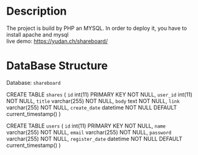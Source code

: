 # Description
The project is build by PHP an MYSQL. In order to deploy it, you have to install apache and mysql
<BR>
live demo:
https://yudan.ch/shareboard/


# DataBase Structure

Database: `shareboard`

CREATE TABLE `shares` (
  `id` int(11) PRIMARY KEY NOT NULL,
  `user_id` int(11) NOT NULL,
  `title` varchar(255) NOT NULL,
  `body` text NOT NULL,
  `link` varchar(255) NOT NULL,
  `create_date` datetime NOT NULL DEFAULT current_timestamp()
) 


CREATE TABLE `users` (
  `id` int(11) PRIMARY KEY NOT NULL,
  `name` varchar(255) NOT NULL,
  `email` varchar(255) NOT NULL,
  `password` varchar(255) NOT NULL,
  `register_date` datetime NOT NULL DEFAULT current_timestamp()
) 



